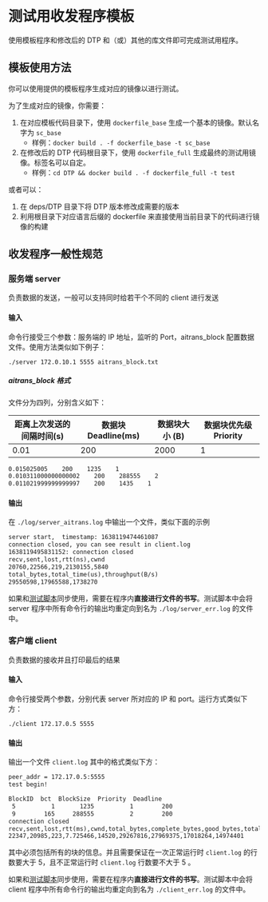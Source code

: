 # 测试用收发程序模板

使用模板程序和修改后的 DTP 和（或）其他的库文件即可完成测试用程序。

## 模板使用方法

你可以使用提供的模板程序生成对应的镜像以进行测试。

为了生成对应的镜像，你需要：

1. 在对应模板代码目录下，使用 `dockerfile_base` 生成一个基本的镜像。默认名字为 `sc_base`
    - 样例：`docker build . -f dockerfile_base -t sc_base`
2. 在修改后的 DTP 代码根目录下，使用 `dockerfile_full` 生成最终的测试用镜像。标签名可以自定。
    - 样例：`cd DTP && docker build . -f dockerfile_full -t test`

或者可以：

1. 在 deps/DTP 目录下将 DTP 版本修改成需要的版本
2. 利用根目录下对应语言后缀的 dockerfile 来直接使用当前目录下的代码进行镜像的构建

## 收发程序一般性规范

### 服务端 server

负责数据的发送，一般可以支持同时给若干个不同的 client 进行发送

#### 输入

命令行接受三个参数：服务端的 IP 地址，监听的 Port，aitrans_block 配置数据文件。使用方法类似如下例子：

`./server 172.0.10.1 5555 aitrans_block.txt`

##### aitrans_block 格式

文件分为四列，分别含义如下：

| 距离上次发送的间隔时间(s) | 数据块 Deadline(ms) | 数据块大小 (B)| 数据块优先级 Priority|
|--|--|--|--|
| 0.01| 200 | 2000 | 1 |

```txt
0.015025005    200    1235    1
0.010311000000000002    200    288555    2
0.011021999999999997    200    1435    1
```

#### 输出

在 `./log/server_aitrans.log` 中输出一个文件，类似下面的示例

```txt
server start,  timestamp: 1638119474461087
connection closed, you can see result in client.log
1638119495831152: connection closed
recv,sent,lost,rtt(ns),cwnd
20760,22566,219,2130155,5840
total_bytes,total_time(us),throughput(B/s)
29550598,17965588,1738270
```

如果和[测试脚本](https://github.com/simonkorl/dtp_test_scripts)同步使用，需要在程序内**直接进行文件的书写**。测试脚本中会将 server 程序中所有命令行的输出均重定向到名为 `./log/server_err.log` 的文件中。

### 客户端 client

负责数据的接收并且打印最后的结果

#### 输入

命令行接受两个参数，分别代表 server 所对应的 IP 和 port。运行方式类似下方：

`./client 172.17.0.5 5555`

#### 输出

输出一个文件 `client.log` 其中的格式类似下方：

```txt
peer_addr = 172.17.0.5:5555
test begin!

BlockID  bct  BlockSize  Priority  Deadline
 5          1       1235          1        200
 9        165     288555          2        200
connection closed
recv,sent,lost,rtt(ms),cwnd,total_bytes,complete_bytes,good_bytes,total_time(us)
22347,20985,223,7.725466,14520,29267816,27969375,17018264,14974401

```

其中必须包括所有的块的信息。并且需要保证在一次正常运行时 `client.log` 的行数要大于 5，且不正常运行时 `client.log`  行数要不大于 5 。

如果和[测试脚本](https://github.com/simonkorl/dtp_test_scripts)同步使用，需要在程序内**直接进行文件的书写**。测试脚本中会将 client 程序中所有命令行的输出均重定向到名为 `./client_err.log` 的文件中。